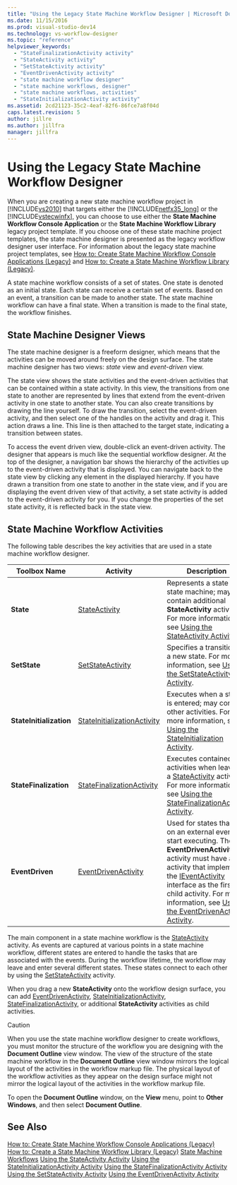 ```yaml
---
title: "Using the Legacy State Machine Workflow Designer | Microsoft Docs"
ms.date: 11/15/2016
ms.prod: visual-studio-dev14
ms.technology: vs-workflow-designer
ms.topic: "reference"
helpviewer_keywords:
  - "StateFinalizationActivity activity"
  - "StateActivity activity"
  - "SetStateActivity activity"
  - "EventDrivenActivity activity"
  - "state machine workflow designer"
  - "state machine workflows, designer"
  - "state machine workflows, activities"
  - "StateInitializationActivity activity"
ms.assetid: 2cd21123-35c2-4eaf-82f6-86fce7a8f04d
caps.latest.revision: 5
author: jillre
ms.author: jillfra
manager: jillfra
---
```

# Using the Legacy State Machine Workflow Designer
When you are creating a new state machine workflow project in [!INCLUDE[vs2010](../includes/vs2010-md.md)] that targets either the [!INCLUDE[netfx35_long](../includes/netfx35-long-md.md)] or the [!INCLUDE[vstecwinfx](../includes/vstecwinfx-md.md)], you can choose to use either the **State Machine Workflow Console Application** or the **State Machine Workflow Library** legacy project template. If you choose one of these state machine project templates, the state machine designer is presented as the legacy workflow designer user interface. For information about the legacy state machine project templates, see [How to: Create State Machine Workflow Console Applications (Legacy)](../workflow-designer/how-to-create-state-machine-workflow-console-applications-legacy.md) and [How to: Create a State Machine Workflow Library (Legacy)](../workflow-designer/how-to-create-a-state-machine-workflow-library-legacy.md).

 A state machine workflow consists of a set of states. One state is denoted as an initial state. Each state can receive a certain set of events. Based on an event, a transition can be made to another state. The state machine workflow can have a final state. When a transition is made to the final state, the workflow finishes.

## State Machine Designer Views
 The state machine designer is a freeform designer, which means that the activities can be moved around freely on the design surface. The state machine designer has two views: *state* view and *event-driven* view.

 The state view shows the state activities and the event-driven activities that can be contained within a state activity. In this view, the transitions from one state to another are represented by lines that extend from the event-driven activity in one state to another state. You can also create transitions by drawing the line yourself. To draw the transition, select the event-driven activity, and then select one of the handles on the activity and drag it. This action draws a line. This line is then attached to the target state, indicating a transition between states.

 To access the event driven view, double-click an event-driven activity. The designer that appears is much like the sequential workflow designer. At the top of the designer, a navigation bar shows the hierarchy of the activities up to the event-driven activity that is displayed. You can navigate back to the state view by clicking any element in the displayed hierarchy. If you have drawn a transition from one state to another in the state view, and if you are displaying the event driven view of that activity, a set state activity is added to the event-driven activity for you. If you change the properties of the set state activity, it is reflected back in the state view.

## State Machine Workflow Activities
 The following table describes the key activities that are used in a state machine workflow designer.

|Toolbox Name|Activity|Description|
|------------------|--------------|-----------------|
|**State**|[StateActivity](https://msdn2.microsoft.com/library/system.workflow.activities.stateactivity.aspx)|Represents a state in a state machine; may contain additional **StateActivity** activities. For more information, see [Using the StateActivity Activity](https://msdn2.microsoft.com/library/bb628612.aspx).|
|**SetState**|[SetStateActivity](https://msdn2.microsoft.com/library/system.workflow.activities.setstateactivity.aspx)|Specifies a transition to a new state. For more information, see [Using the SetStateActivity Activity](https://msdn2.microsoft.com/library/bb628469.aspx).|
|**StateInitialization**|[StateInitializationActivity](https://msdn2.microsoft.com/library/system.workflow.activities.stateinitializationactivity.aspx)|Executes when a state is entered; may contain other activities. For more information, see [Using the StateInitialization Activity](https://msdn2.microsoft.com/library/bb675253.aspx).|
|**StateFinalization**|[StateFinalizationActivity](https://msdn2.microsoft.com/library/system.workflow.activities.statefinalizationactivity.aspx)|Executes contained activities when leaving a [StateActivity](https://msdn2.microsoft.com/library/system.workflow.activities.stateactivity.aspx) activity. For more information, see [Using the StateFinalizationActivity Activity](https://msdn2.microsoft.com/library/bb675278.aspx).|
|**EventDriven**|[EventDrivenActivity](https://msdn2.microsoft.com/library/system.workflow.activities.eventdrivenactivity.aspx)|Used for states that rely on an external event to start executing. The **EventDrivenActivity** activity must have an activity that implements the [IEventActivity](https://msdn2.microsoft.com/library/system.workflow.activities.ieventactivity.aspx) interface as the first child activity. For more information, see [Using the EventDrivenActivity Activity](https://msdn2.microsoft.com/library/bb628466.aspx).|

 The main component in a state machine workflow is the [StateActivity](https://msdn2.microsoft.com/library/system.workflow.activities.stateactivity.aspx) activity. As events are captured at various points in a state machine workflow, different states are entered to handle the tasks that are associated with the events. During the workflow lifetime, the workflow may leave and enter several different states. These states connect to each other by using the [SetStateActivity](https://msdn2.microsoft.com/library/system.workflow.activities.setstateactivity.aspx) activity.

 When you drag a new **StateActivity** onto the workflow design surface, you can add [EventDrivenActivity](https://msdn2.microsoft.com/library/system.workflow.activities.eventdrivenactivity.aspx), [StateInitializationActivity](https://msdn2.microsoft.com/library/system.workflow.activities.stateinitializationactivity.aspx), [StateFinalizationActivity](https://msdn2.microsoft.com/library/system.workflow.activities.statefinalizationactivity.aspx), or additional **StateActivity** activities as child activities.

> [!CAUTION]
> When you use the state machine workflow designer to create workflows, you must monitor the structure of the workflow you are designing with the **Document Outline** view window. The view of the structure of the state machine workflow in the **Document Outline** view window mirrors the logical layout of the activities in the workflow markup file. The physical layout of the workflow activities as they appear on the design surface might not mirror the logical layout of the activities in the workflow markup file.
>
> To open the **Document Outline** window, on the **View** menu, point to **Other Windows**, and then select **Document Outline**.

## See Also
 [How to: Create State Machine Workflow Console Applications (Legacy)](../workflow-designer/how-to-create-state-machine-workflow-console-applications-legacy.md)
 [How to: Create a State Machine Workflow Library (Legacy)](../workflow-designer/how-to-create-a-state-machine-workflow-library-legacy.md)
 [State Machine Workflows](https://msdn2.microsoft.com/library/bb628601.aspx)
 [Using the StateActivity Activity](https://msdn2.microsoft.com/library/bb628612.aspx)
 [Using the StateInitializationActivity Activity](https://msdn2.microsoft.com/library/bb675253.aspx)
 [Using the StateFinalizationActivity Activity](https://msdn2.microsoft.com/library/bb675278.aspx)
 [Using the SetStateActivity Activity](https://msdn2.microsoft.com/library/bb628469.aspx)
 [Using the EventDrivenActivity Activity](https://msdn2.microsoft.com/library/bb628466.aspx)
